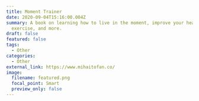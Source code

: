 ```yaml
---
title: Moment Trainer
date: 2020-09-04T15:16:00.004Z
summary: A book on learning how to live in the moment, improve your health, do
  exercise, and more.
draft: false
featured: false
tags:
  - Other
categories:
  - Other
external_link: https://www.mihaitofan.co/
image:
  filename: featured.png
  focal_point: Smart
  preview_only: false
---
```

